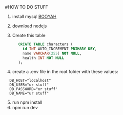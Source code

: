 #HOW TO DO STUFF

1. install mysql [BOOYAH](https://dev.mysql.com/doc/mysql-getting-started/en/#mysql-getting-started-installing)

2. download nodejs

3. Create this table

```sql
      CREATE TABLE characters (
        id INT AUTO_INCREMENT PRIMARY KEY,
        name VARCHAR(255) NOT NULL,
        health INT NOT NULL
      );
```

4. create a .env file in the root folder with these values:

```
  DB_HOST="localhost"
  DB_USER="ur stuff"
  DB_PASSWORD="ur stuff"
  DB_NAME="ur stuff"
```

5. run npm install
6. npm run dev
